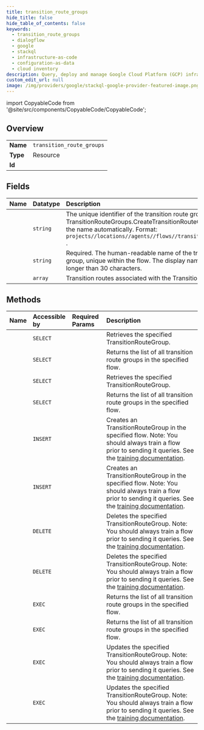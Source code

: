 ```yaml
---
title: transition_route_groups
hide_title: false
hide_table_of_contents: false
keywords:
  - transition_route_groups
  - dialogflow
  - google    
  - stackql
  - infrastructure-as-code
  - configuration-as-data
  - cloud inventory
description: Query, deploy and manage Google Cloud Platform (GCP) infrastructure and resources using SQL
custom_edit_url: null
image: /img/providers/google/stackql-google-provider-featured-image.png
---
```


import CopyableCode from '@site/src/components/CopyableCode/CopyableCode';




## Overview
<table><tbody>
<tr><td><b>Name</b></td><td><code>transition_route_groups</code></td></tr>
<tr><td><b>Type</b></td><td>Resource</td></tr>
<tr><td><b>Id</b></td><td><CopyableCode code="dialogflow.transition_route_groups" /></td></tr>
</tbody></table>

## Fields
| Name | Datatype | Description |
|:-----|:---------|:------------|
| <CopyableCode code="name" /> | `string` | The unique identifier of the transition route group. TransitionRouteGroups.CreateTransitionRouteGroup populates the name automatically. Format: `projects//locations//agents//flows//transitionRouteGroups/` . |
| <CopyableCode code="displayName" /> | `string` | Required. The human-readable name of the transition route group, unique within the flow. The display name can be no longer than 30 characters. |
| <CopyableCode code="transitionRoutes" /> | `array` | Transition routes associated with the TransitionRouteGroup. |
## Methods
| Name | Accessible by | Required Params | Description |
|:-----|:--------------|:----------------|:------------|
| <CopyableCode code="projects_locations_agents_flows_transition_route_groups_get" /> | `SELECT` | <CopyableCode code="agentsId, flowsId, locationsId, projectsId, transitionRouteGroupsId" /> | Retrieves the specified TransitionRouteGroup. |
| <CopyableCode code="projects_locations_agents_flows_transition_route_groups_list" /> | `SELECT` | <CopyableCode code="agentsId, flowsId, locationsId, projectsId" /> | Returns the list of all transition route groups in the specified flow. |
| <CopyableCode code="projects_locations_agents_transition_route_groups_get" /> | `SELECT` | <CopyableCode code="agentsId, locationsId, projectsId, transitionRouteGroupsId" /> | Retrieves the specified TransitionRouteGroup. |
| <CopyableCode code="projects_locations_agents_transition_route_groups_list" /> | `SELECT` | <CopyableCode code="agentsId, locationsId, projectsId" /> | Returns the list of all transition route groups in the specified flow. |
| <CopyableCode code="projects_locations_agents_flows_transition_route_groups_create" /> | `INSERT` | <CopyableCode code="agentsId, flowsId, locationsId, projectsId" /> | Creates an TransitionRouteGroup in the specified flow. Note: You should always train a flow prior to sending it queries. See the [training documentation](https://cloud.google.com/dialogflow/cx/docs/concept/training). |
| <CopyableCode code="projects_locations_agents_transition_route_groups_create" /> | `INSERT` | <CopyableCode code="agentsId, locationsId, projectsId" /> | Creates an TransitionRouteGroup in the specified flow. Note: You should always train a flow prior to sending it queries. See the [training documentation](https://cloud.google.com/dialogflow/cx/docs/concept/training). |
| <CopyableCode code="projects_locations_agents_flows_transition_route_groups_delete" /> | `DELETE` | <CopyableCode code="agentsId, flowsId, locationsId, projectsId, transitionRouteGroupsId" /> | Deletes the specified TransitionRouteGroup. Note: You should always train a flow prior to sending it queries. See the [training documentation](https://cloud.google.com/dialogflow/cx/docs/concept/training). |
| <CopyableCode code="projects_locations_agents_transition_route_groups_delete" /> | `DELETE` | <CopyableCode code="agentsId, locationsId, projectsId, transitionRouteGroupsId" /> | Deletes the specified TransitionRouteGroup. Note: You should always train a flow prior to sending it queries. See the [training documentation](https://cloud.google.com/dialogflow/cx/docs/concept/training). |
| <CopyableCode code="_projects_locations_agents_flows_transition_route_groups_list" /> | `EXEC` | <CopyableCode code="agentsId, flowsId, locationsId, projectsId" /> | Returns the list of all transition route groups in the specified flow. |
| <CopyableCode code="_projects_locations_agents_transition_route_groups_list" /> | `EXEC` | <CopyableCode code="agentsId, locationsId, projectsId" /> | Returns the list of all transition route groups in the specified flow. |
| <CopyableCode code="projects_locations_agents_flows_transition_route_groups_patch" /> | `EXEC` | <CopyableCode code="agentsId, flowsId, locationsId, projectsId, transitionRouteGroupsId" /> | Updates the specified TransitionRouteGroup. Note: You should always train a flow prior to sending it queries. See the [training documentation](https://cloud.google.com/dialogflow/cx/docs/concept/training). |
| <CopyableCode code="projects_locations_agents_transition_route_groups_patch" /> | `EXEC` | <CopyableCode code="agentsId, locationsId, projectsId, transitionRouteGroupsId" /> | Updates the specified TransitionRouteGroup. Note: You should always train a flow prior to sending it queries. See the [training documentation](https://cloud.google.com/dialogflow/cx/docs/concept/training). |
